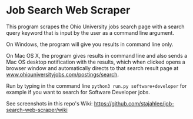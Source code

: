 # Job Search Web Scraper
This program scrapes the Ohio University jobs search page with a search query keyword that is input by the user as a command line argument. 

On Windows, the program will give you results in command line only.

On Mac OS X, the program gives results in command line and also sends a Mac OS desktop notification with the results, which when clicked opens a browser window and automatically directs to that search result page at www.ohiouniversityjobs.com/postings/search.

Run by typing in the command line `python3 run.py software+developer` for example if you want to search for Software Developer jobs.

See screenshots in this repo's Wiki: https://github.com/stajahlee/job-search-web-scraper/wiki
